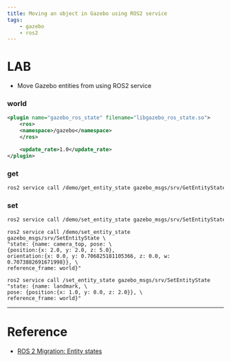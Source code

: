 ```yaml
---
title: Moving an object in Gazebo using ROS2 service
tags:
    - gazebo
    - ros2
---
```


# LAB
- Move Gazebo entities from using ROS2 service


### world
```xml
<plugin name="gazebo_ros_state" filename="libgazebo_ros_state.so">
    <ros>
    <namespace>/gazebo</namespace>
    </ros>

    <update_rate>1.0</update_rate>
</plugin>
```

### get

```bash
ros2 service call /demo/get_entity_state gazebo_msgs/srv/GetEntityState "{name: camera_top,reference_frame: world}"
```

### set

```bash
ros2 service call /demo/set_entity_state gazebo_msgs/srv/SetEntityState "state: {name: camera_top, pose: {position:{x: 2.0, y: 2.0, z: 5.0}}, reference_frame: world}"
```

```
ros2 service call /demo/set_entity_state gazebo_msgs/srv/SetEntityState \
"state: {name: camera_top, pose: \
{position:{x: 2.0, y: 2.0, z: 5.0},
orientation:{x: 0.0, y: 0.706825181105366, z: 0.0, w: 0.7073882691671998}}, \
reference_frame: world}"
```


```
ros2 service call /set_entity_state gazebo_msgs/srv/SetEntityState "state: {name: landmark, \
pose: {position:{x: 1.0, y: 0.0, z: 2.0}}, \
reference_frame: world}"
```
---

# Reference
- [ROS 2 Migration: Entity states](https://github.com/ros-simulation/gazebo_ros_pkgs/wiki/ROS-2-Migration:-Entity-states)

